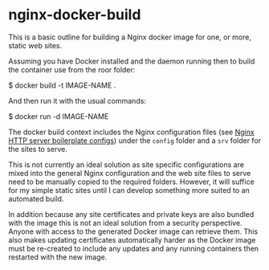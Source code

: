 # nginx-docker-build

This is a basic outline for building a Nginx docker image for one, or more, static web sites.

Assuming you have Docker installed and the daemon running then to build the container use from the roor folder:

  $ docker build -t IMAGE-NAME .

And then run it with the usual commands:

  $ docker run -d IMAGE-NAME

The docker build context includes the Nginx configuration files (see [Nginx HTTP server boilerplate configs](https://github.com/RatJuggler/server-configs-nginx/tree/add-misc-headers))
under the `config` folder and a `srv` folder for the sites to serve.

This is not currently an ideal solution as site specific configurations are mixed into the general Nginx configuration and the
web site files to serve need to be manually copied to the required folders. However, it will suffice for my simple static sites
until I can develop something more suited to an automated build.

In addition because any site certificates and private keys are also bundled with the image this is not an ideal solution from a
security perspective. Anyone with access to the generated Docker image can retrieve them. This also makes updating certificates
automatically harder as the Docker image must be re-created to include any updates and any running containers then restarted with
the new image.
